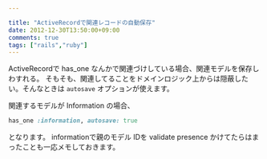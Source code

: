 ```yaml
---

title: "ActiveRecordで関連レコードの自動保存"
date: 2012-12-30T13:50:00+09:00
comments: true
tags: ["rails","ruby"]
---
```


ActiveRecordで has_one なんかで関連づけしている場合、関連モデルを保存しわすれる。
そもそも、関連してることをドメインロジック上からは隠蔽したい。そんなときは `autosave` オプションが使えます。

関連するモデルが Information の場合、

```ruby
has_one :information, autosave: true
```

となります。
informationで親のモデル IDを validate presence かけてたらはまったことも一応メモしておきます。
